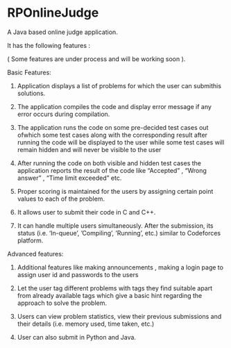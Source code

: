 # RPOnlineJudge
A Java based online judge application.


It has the following features : 

( Some features are under process and will be working soon ).

Basic Features: 

1. Application displays a list of problems for which the user can submithis solutions.

2. The application compiles the code and display error message if any error occurs during compilation.

3. The application runs the code on some pre-decided test cases out ofwhich some test cases along with the corresponding result after running the code will be displayed to the user while some test cases will remain hidden and will never be visible to the user

4. After running the code on both visible and hidden test cases the application reports the result of the code like “Accepted” , “Wrong answer” , “Time limit exceeded” etc.

5. Proper scoring is maintained for the users by assigning certain point values to each of the problem.

6. It allows user to submit their code in C and C++.

7. It can handle multiple users simultaneously. After the submission, its status (i.e. ‘In-queue’, ’Compiling’, ’Running’, etc.) similar to Codeforces platform.


Advanced features:

1. Additional features like making announcements , making a login page to
assign user id and passwords to the users

2. Let the user tag different problems with tags they find suitable apart from
already available tags which give a basic hint regarding the approach to
solve the problem.

3. Users can view problem statistics, view their previous submissions and their details (i.e. memory used, time taken, etc.)

4. User can also submit in Python and Java.
